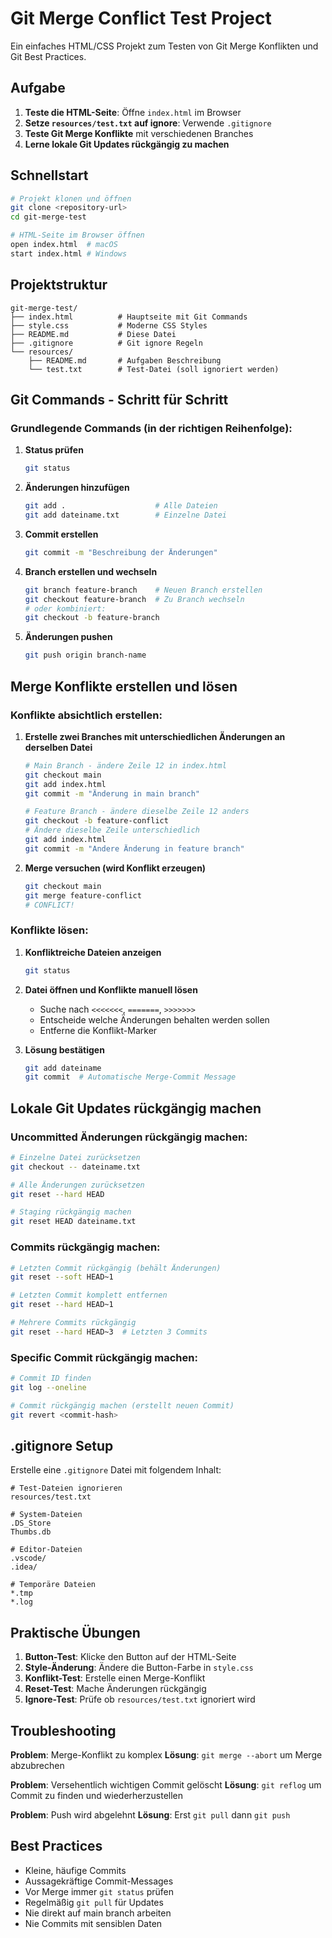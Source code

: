 # Git Merge Conflict Test Project

Ein einfaches HTML/CSS Projekt zum Testen von Git Merge Konflikten und Git Best Practices.

## Aufgabe

1. **Teste die HTML-Seite**: Öffne `index.html` im Browser
2. **Setze `resources/test.txt` auf ignore**: Verwende `.gitignore`
3. **Teste Git Merge Konflikte** mit verschiedenen Branches
4. **Lerne lokale Git Updates rückgängig zu machen**

## Schnellstart

```bash
# Projekt klonen und öffnen
git clone <repository-url>
cd git-merge-test

# HTML-Seite im Browser öffnen
open index.html  # macOS
start index.html # Windows
```

## Projektstruktur

```
git-merge-test/
├── index.html          # Hauptseite mit Git Commands
├── style.css           # Moderne CSS Styles
├── README.md           # Diese Datei
├── .gitignore          # Git ignore Regeln
└── resources/
    ├── README.md       # Aufgaben Beschreibung
    └── test.txt        # Test-Datei (soll ignoriert werden)
```

## Git Commands - Schritt für Schritt

### Grundlegende Commands (in der richtigen Reihenfolge):

1. **Status prüfen**
   ```bash
   git status
   ```

2. **Änderungen hinzufügen**
   ```bash
   git add .                    # Alle Dateien
   git add dateiname.txt        # Einzelne Datei
   ```

3. **Commit erstellen**
   ```bash
   git commit -m "Beschreibung der Änderungen"
   ```

4. **Branch erstellen und wechseln**
   ```bash
   git branch feature-branch    # Neuen Branch erstellen
   git checkout feature-branch  # Zu Branch wechseln
   # oder kombiniert:
   git checkout -b feature-branch
   ```

5. **Änderungen pushen**
   ```bash
   git push origin branch-name
   ```

## Merge Konflikte erstellen und lösen

### Konflikte absichtlich erstellen:

1. **Erstelle zwei Branches mit unterschiedlichen Änderungen an derselben Datei**
   ```bash
   # Main Branch - ändere Zeile 12 in index.html
   git checkout main
   git add index.html
   git commit -m "Änderung in main branch"

   # Feature Branch - ändere dieselbe Zeile 12 anders
   git checkout -b feature-conflict
   # Ändere dieselbe Zeile unterschiedlich
   git add index.html
   git commit -m "Andere Änderung in feature branch"
   ```

2. **Merge versuchen (wird Konflikt erzeugen)**
   ```bash
   git checkout main
   git merge feature-conflict
   # CONFLICT!
   ```

### Konflikte lösen:

1. **Konfliktreiche Dateien anzeigen**
   ```bash
   git status
   ```

2. **Datei öffnen und Konflikte manuell lösen**
   - Suche nach `<<<<<<<`, `=======`, `>>>>>>>`
   - Entscheide welche Änderungen behalten werden sollen
   - Entferne die Konflikt-Marker

3. **Lösung bestätigen**
   ```bash
   git add dateiname
   git commit  # Automatische Merge-Commit Message
   ```

## Lokale Git Updates rückgängig machen

### Uncommitted Änderungen rückgängig machen:

```bash
# Einzelne Datei zurücksetzen
git checkout -- dateiname.txt

# Alle Änderungen zurücksetzen
git reset --hard HEAD

# Staging rückgängig machen
git reset HEAD dateiname.txt
```

### Commits rückgängig machen:

```bash
# Letzten Commit rückgängig (behält Änderungen)
git reset --soft HEAD~1

# Letzten Commit komplett entfernen
git reset --hard HEAD~1

# Mehrere Commits rückgängig
git reset --hard HEAD~3  # Letzten 3 Commits
```

### Specific Commit rückgängig machen:

```bash
# Commit ID finden
git log --oneline

# Commit rückgängig machen (erstellt neuen Commit)
git revert <commit-hash>
```

## .gitignore Setup

Erstelle eine `.gitignore` Datei mit folgendem Inhalt:

```gitignore
# Test-Dateien ignorieren
resources/test.txt

# System-Dateien
.DS_Store
Thumbs.db

# Editor-Dateien
.vscode/
.idea/

# Temporäre Dateien
*.tmp
*.log
```

## Praktische Übungen

1. **Button-Test**: Klicke den Button auf der HTML-Seite
2. **Style-Änderung**: Ändere die Button-Farbe in `style.css`
3. **Konflikt-Test**: Erstelle einen Merge-Konflikt
4. **Reset-Test**: Mache Änderungen rückgängig
5. **Ignore-Test**: Prüfe ob `resources/test.txt` ignoriert wird

## Troubleshooting

**Problem**: Merge-Konflikt zu komplex
**Lösung**: `git merge --abort` um Merge abzubrechen

**Problem**: Versehentlich wichtigen Commit gelöscht
**Lösung**: `git reflog` um Commit zu finden und wiederherzustellen

**Problem**: Push wird abgelehnt
**Lösung**: Erst `git pull` dann `git push`

## Best Practices

- Kleine, häufige Commits
- Aussagekräftige Commit-Messages
- Vor Merge immer `git status` prüfen
- Regelmäßig `git pull` für Updates
- Nie direkt auf main branch arbeiten
- Nie Commits mit sensiblen Daten